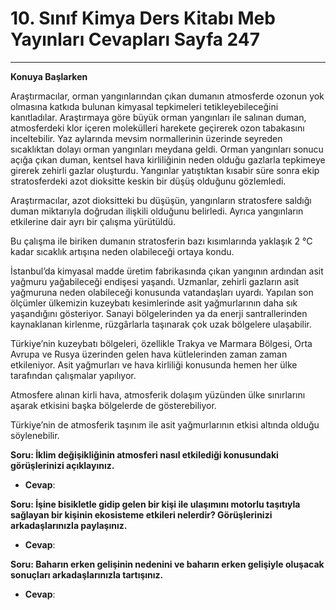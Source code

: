 # 10. Sınıf Kimya Ders Kitabı Meb Yayınları Cevapları Sayfa 247

---

**Konuya Başlarken**

Araştırmacılar, orman yangınlarından çıkan dumanın atmosferde ozonun yok olmasına katkıda bulunan kimyasal tepkimeleri tetikleyebileceğini kanıtladılar. Araştırmaya göre büyük orman yangınları ile salınan duman, atmosferdeki klor içeren molekülleri harekete geçirerek ozon tabakasını inceltebilir. Yaz aylarında mevsim normallerinin üzerinde seyreden sıcaklıktan dolayı orman yangınları meydana geldi. Orman yangınları sonucu açığa çıkan duman, kentsel hava kirliliğinin neden olduğu gazlarla tepkimeye girerek zehirli gazlar oluşturdu. Yangınlar yatıştıktan kısabir süre sonra ekip stratosferdeki azot dioksitte keskin bir düşüş olduğunu gözlemledi.

 Araştırmacılar, azot dioksitteki bu düşüşün, yangınların stratosfere saldığı duman miktarıyla doğrudan ilişkili olduğunu belirledi. Ayrıca yangınların etkilerine dair ayrı bir çalışma yürütüldü.

 Bu çalışma ile biriken dumanın stratosferin bazı kısımlarında yaklaşık 2 °C kadar sıcaklık artışına neden olabileceği ortaya kondu.

İstanbul’da kimyasal madde üretim fabrikasında çıkan yangının ardından asit yağmuru yağabileceği endişesi yaşandı. Uzmanlar, zehirli gazların asit yağmuruna neden olabileceği konusunda vatandaşları uyardı. Yapılan son ölçümler ülkemizin kuzeybatı kesimlerinde asit yağmurlarının daha sık yaşandığını gösteriyor. Sanayi bölgelerinden ya da enerji santrallerinden kaynaklanan kirlenme, rüzgârlarla taşınarak çok uzak bölgelere ulaşabilir.

Türkiye’nin kuzeybatı bölgeleri, özellikle Trakya ve Marmara Bölgesi, Orta Avrupa ve Rusya üzerinden gelen hava kütlelerinden zaman zaman etkileniyor. Asit yağmurları ve hava kirliliği konusunda hemen her ülke tarafından çalışmalar yapılıyor.

Atmosfere alınan kirli hava, atmosferik dolaşım yüzünden ülke sınırlarını aşarak etkisini başka bölgelerde de gösterebiliyor.

 Türkiye’nin de atmosferik taşınım ile asit yağmurlarının etkisi altında olduğu söylenebilir.

**Soru: İklim değişikliğinin atmosferi nasıl etkilediği konusundaki görüşlerinizi açıklayınız.**

-   **Cevap**:

**Soru: İşine bisikletle gidip gelen bir kişi ile ulaşımını motorlu taşıtıyla sağlayan bir kişinin ekosisteme etkileri nelerdir? Görüşlerinizi arkadaşlarınızla paylaşınız.**

-   **Cevap**:

**Soru: Baharın erken gelişinin nedenini ve baharın erken gelişiyle oluşacak sonuçları arkadaşlarınızla tartışınız.**

-   **Cevap**: